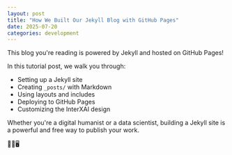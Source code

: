 ```yaml
---
layout: post
title: "How We Built Our Jekyll Blog with GitHub Pages"
date: 2025-07-20
categories: development
---
```


This blog you're reading is powered by Jekyll and hosted on GitHub Pages!

In this tutorial post, we walk you through:
- Setting up a Jekyll site
- Creating `_posts/` with Markdown
- Using layouts and includes
- Deploying to GitHub Pages
- Customizing the InterXAI design

Whether you're a digital humanist or a data scientist, building a Jekyll site is a powerful and free way to publish your work.

🧱🚀🖥️
